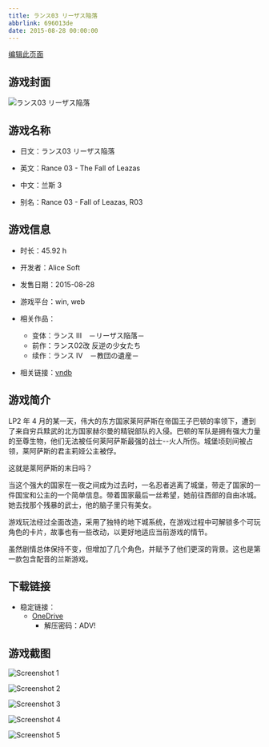 ```yaml
---
title: ランス03 リーザス陥落
abbrlink: 696013de
date: 2015-08-28 00:00:00
---
```

[编辑此页面](https://github.com/ACG-3/ADV3-source/blob/main/source/_posts/games/%E3%83%A9%E3%83%B3%E3%82%B903%20%E3%83%AA%E3%83%BC%E3%82%B6%E3%82%B9%E9%99%A5%E8%90%BD.md)

## 游戏封面

![ランス03 リーザス陥落](https://pan.timero.xyz/onedrive/img_lib_001/%E3%83%A9%E3%83%B3%E3%82%B903%20%E3%83%AA%E3%83%BC%E3%82%B6%E3%82%B9%E9%99%A5%E8%90%BD_cover.avif)


## 游戏名称

- 日文：ランス03 リーザス陥落
- 英文：Rance 03 - The Fall of Leazas
- 中文：兰斯 3

- 别名：Rance 03 - Fall of Leazas, R03


## 游戏信息

- 时长：45.92 h
- 开发者：Alice Soft
- 发售日期：2015-08-28
- 游戏平台：win, web
- 相关作品：
   - 变体：ランス III　－リーザス陥落－
   - 前作：ランス02改 反逆の少女たち
   - 续作：ランス IV　－教団の遺産－

- 相关链接：[vndb](https://vndb.org/v17642)


## 游戏简介

LP2 年 4 月的某一天，伟大的东方国家莱阿萨斯在帝国王子巴顿的率领下，遭到了来自穷兵黩武的北方国家赫尔曼的精锐部队的入侵。巴顿的军队是拥有强大力量的至尊生物，他们无法被任何莱阿萨斯最强的战士--火人所伤。城堡顷刻间被占领，莱阿萨斯的君主莉娅公主被俘。

这就是莱阿萨斯的末日吗？

当这个强大的国家在一夜之间成为过去时，一名忍者逃离了城堡，带走了国家的一件国宝和公主的一个简单信息。带着国家最后一丝希望，她前往西部的自由冰城。她去找那个残暴的武士，他的脑子里只有美女。



游戏玩法经过全面改造，采用了独特的地下城系统，在游戏过程中可解锁多个可玩角色的卡片，故事也有一些改动，以更好地适应当前游戏的情节。

虽然剧情总体保持不变，但增加了几个角色，并赋予了他们更深的背景。这也是第一款包含配音的兰斯游戏。


## 下载链接

- 稳定链接：
    - [OneDrive](https://pan.timero.xyz/onedrive/adv_lib_001/%E3%83%A9%E3%83%B3%E3%82%B903%20%E3%83%AA%E3%83%BC%E3%82%B6%E3%82%B9%E9%99%A5%E8%90%BD)
        - 解压密码：ADV!



## 游戏截图


![Screenshot 1](https://pan.timero.xyz/onedrive/img_lib_001/%E3%83%A9%E3%83%B3%E3%82%B903%20%E3%83%AA%E3%83%BC%E3%82%B6%E3%82%B9%E9%99%A5%E8%90%BD_Screenshot_1.avif)

![Screenshot 2](https://pan.timero.xyz/onedrive/img_lib_001/%E3%83%A9%E3%83%B3%E3%82%B903%20%E3%83%AA%E3%83%BC%E3%82%B6%E3%82%B9%E9%99%A5%E8%90%BD_Screenshot_2.avif)

![Screenshot 3](https://pan.timero.xyz/onedrive/img_lib_001/%E3%83%A9%E3%83%B3%E3%82%B903%20%E3%83%AA%E3%83%BC%E3%82%B6%E3%82%B9%E9%99%A5%E8%90%BD_Screenshot_3.avif)

![Screenshot 4](https://pan.timero.xyz/onedrive/img_lib_001/%E3%83%A9%E3%83%B3%E3%82%B903%20%E3%83%AA%E3%83%BC%E3%82%B6%E3%82%B9%E9%99%A5%E8%90%BD_Screenshot_4.avif)

![Screenshot 5](https://pan.timero.xyz/onedrive/img_lib_001/%E3%83%A9%E3%83%B3%E3%82%B903%20%E3%83%AA%E3%83%BC%E3%82%B6%E3%82%B9%E9%99%A5%E8%90%BD_Screenshot_5.avif)

